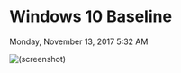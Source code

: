 ﻿# Windows 10 Baseline

Monday, November 13, 2017
5:32 AM

![(screenshot)](https://assets.technologytoolbox.com/screenshots/98/0AE5EEAC90F1BD417D6FBDCC95E422819A58B098.png)
